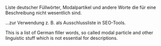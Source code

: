 Liste deutscher Füllwörter, Modalpartikel und andere Worte die für eine Beschreibung nicht wesentlich sind.

...zur Verwendung z. B. als Ausschlussliste in SEO-Tools.

This is a list of German filler words, so called modal particle and other linguistic stuff which is not essential for descriptions.
